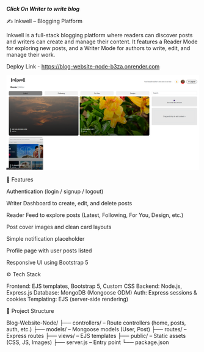 ***Click On Writer to write blog***

✍️ Inkwell – Blogging Platform

Inkwell is a full-stack blogging platform where readers can discover posts and writers can create and manage their content. It features a Reader Mode for exploring new posts, and a Writer Mode for authors to write, edit, and manage their work.

Deploy Link - https://blog-website-node-b3za.onrender.com

![alt text](./public/assets/images/image.png)

🚀 Features

Authentication (login / signup / logout)

Writer Dashboard to create, edit, and delete posts

Reader Feed to explore posts (Latest, Following, For You, Design, etc.)

Post cover images and clean card layouts

Simple notification placeholder

Profile page with user posts listed

Responsive UI using Bootstrap 5

⚙️ Tech Stack

Frontend: EJS templates, Bootstrap 5, Custom CSS
Backend: Node.js, Express.js
Database: MongoDB (Mongoose ODM)
Auth: Express sessions & cookies
Templating: EJS (server-side rendering)

📂 Project Structure

Blog-Website-Node/
├── controllers/ – Route controllers (home, posts, auth, etc.)
├── models/ – Mongoose models (User, Post)
├── routes/ – Express routes
├── views/ – EJS templates
├── public/ – Static assets (CSS, JS, Images)
├── server.js – Entry point
└── package.json

